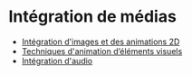 # Intégration de médias

<!-- start-replace-subnav depth=1  -->
* [Intégration d'images et des animations 2D](/02-savoirs/06-integration-medias/01-images-animations/)
* [Techniques d'animation d’éléments visuels](/02-savoirs/06-integration-medias/02-animations/)
* [Intégration d'audio](/02-savoirs/06-integration-medias/03-audio/)
<!-- end-replace-subnav -->